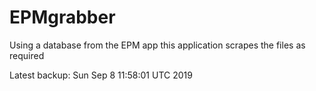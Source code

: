 # EPMgrabber
Using a database from the EPM app this application scrapes the files as required


Latest backup: Sun Sep 8 11:58:01 UTC 2019
